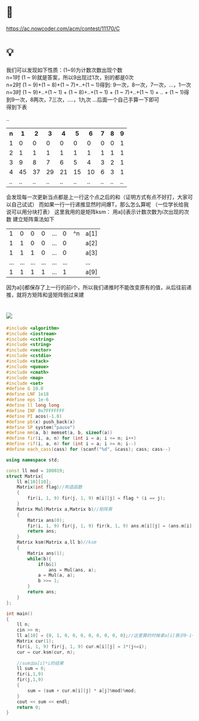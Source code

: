 # 🔗
https://ac.nowcoder.com/acm/contest/11170/C

# 💡
我们可以发现如下性质：(1~9)为计数次数出现个数  
n=1时 (1 ~ 9)就是答案，所以9出现过1次，别的都是0次  
n=2时 (1 ~ 9)+(1 ~ 8)+(1 ~ 7)+..+(1 ~ 1)得到: 9一次，8一次，7一次，...，1一次  
n=3时 (1 ~ 9)+..+(1 ~ 1)  +  (1 ~ 8)+..+(1 ~ 1) + (1 ~ 7)+..+(1 ~ 1) + .. + (1 ~ 1)得到9一次，8两次，7三次，....，1九次
...后面一个自己手算一下即可  
得到下表
<table>
<tr>
<th>n</th><th>1</th><th>2</th><th>3</th><th>4</th><th>5</th><th>6</th><th>7</th><th>8</th><th>9</th>
</tr>
<tr>
<td>1</td><td>0</td><td>0</td><td>0</td><td>0</td><td>0</td><td>0</td><td>0</td><td>0</td><td>1</td>
</tr>
<tr>
<td>2</td><td>1</td><td>1</td><td>1</td><td>1</td><td>1</td><td>1</td><td>1</td><td>1</td><td>1</td>
</tr>
<tr>
<td>3</td><td>9</td><td>8</td><td>7</td><td>6</td><td>5</td><td>4</td><td>3</td><td>2</td><td>1</td>
</tr>
<tr>
<td>4</td><td>45</td><td>37</td><td>29</td><td>21</td><td>15</td><td>10</td><td>6</td><td>3</td><td>1</td>
</tr>
<tr>..</tr><td>..</td><td>..</td><td>..</td><td>..</td><td>..</td><td>..</td><td>..</td><td>..</td><td>..</td><td>..</td>
</table>  
会发现每一次更新当点都是上一行这个点之后的和（证明方式有点不好打，大家可以自己试试）  
而如果一行一行递推显然时间爆T，那么怎么算呢  
（一位学长给我说可以用分块打表）  
这里我用的是矩阵ksm：  
用a[i]表示计数次数为i次出现的次数   
建立矩阵乘法如下  
<table>
<tr>
<td>1</td><td>0</td><td>0</td><td>0</td><td>...</td><td>0</td><td rowspan="6" valign="top">^n</td><td>a[1]</td>
</tr>
<tr>
<td>1</td><td>1</td><td>0</td><td>0</td><td>...</td><td>0</td><td>a[2]</td>
</tr>
<tr>
<tr>
<td>1</td><td>1</td><td>1</td><td>0</td><td>...</td><td>0</td><td>a[3]</td>
</tr>
<tr>
<td>...</td><td>...</td><td>...</td><td>...</td><td>...</td><td>...</td><td>...</td>
</tr>
<tr>
<td>1</td><td>1</td><td>1</td><td>1</td><td>...</td><td>1</td><td>a[9]</td>
</tr>
</table>  
因为a[i]都保存了上一行的前i个，所以我们递推时不能改变原有的值，从后往前递推，就将方矩阵和竖矩阵倒过来建  

# <img src="https://img-blog.csdnimg.cn/20210713144601841.png" >  
  
```cpp
#include <algorithm>
#include <iostream>
#include <cstring>
#include <string>
#include <vector>
#include <cstdio>
#include <stack>
#include <queue>
#include <cmath>
#include <map>
#include <set>
#define G 10.0
#define LNF 1e18
#define eps 1e-6
#define ll long long
#define INF 0x7FFFFFFF
#define PI acos(-1.0)
#define pb(x) push_back(x)
#define SP system("pause")
#define mm(a, b) memset(a, b, sizeof(a))
#define fir(i, a, n) for (int i = a; i <= n; i++)
#define rif(i, a, n) for (int i = a; i >= n; i--)
#define each_cass(cass) for (scanf("%d", &cass); cass; cass--)

using namespace std;

const ll mod = 100019;
struct Matrix{
    ll m[10][10];
    Matrix(int flag)//构造函数
    {
        fir(i, 1, 9) fir(j, 1, 9) m[i][j] = flag * (i == j);
    }
    Matrix Mul(Matrix a,Matrix b)//矩阵乘
    {
        Matrix ans(0);
        fir(i, 1, 9) fir(j, 1, 9) fir(k, 1, 9) ans.m[i][j] = (ans.m[i][j] + a.m[i][k] * b.m[k][j]) % mod;
        return ans;
    }
    Matrix ksm(Matrix a,ll b)//ksm
    {
        Matrix ans(1);
        while(b){
            if(b&1)
                ans = Mul(ans, a);
            a = Mul(a, a);
            b >>= 1;
        }
        return ans;
    }
};

int main()
{
    ll n;
    cin >> n;
    ll a[10] = {0, 1, 0, 0, 0, 0, 0, 0, 0, 0};//这里算的时候拿a[i]表示9-i+1计数出现的次数，并且初始数组为n=1的情况
    Matrix cur(1);
    fir(i, 1, 9) fir(j, 1, 9) cur.m[i][j] = 1*(j<=i);
    cur = cur.ksm(cur, n);
    
    //sum出a[i]*i的结果
    ll sum = 0;
    fir(i,1,9)
    fir(j,1,9)
    {
        sum = (sum + cur.m[i][j] * a[j]%mod)%mod;
    }
    cout << sum << endl;
    return 0;
}

```
